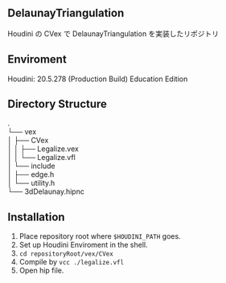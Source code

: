 ## DelaunayTriangulation

Houdini の CVex で DelaunayTriangulation を実装したリポジトリ

## Enviroment
Houdini: 20.5.278 (Production Build) Education Edition

## Directory Structure
.\
└── vex\
│    ├── CVex\
│    │    ├── Legalize.vex\
│    │    └── Legalize.vfl\
│    └── include\
│          ├── edge.h\
│          └── utility.h\
└── 3dDelaunay.hipnc

## Installation
1. Place repository root where ``$HOUDINI_PATH`` goes.
2. Set up Houdini Enviroment in the shell.
3. ``cd repositoryRoot/vex/CVex``
4. Compile by ``vcc ./legalize.vfl``
5. Open hip file.
